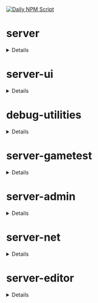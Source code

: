 [![Daily NPM Script](https://github.com/WavePlayz/minecraft-npms-auto/actions/workflows/fetch.yml/badge.svg)](https://github.com/WavePlayz/minecraft-npms-auto/actions/workflows/fetch.yml)
# server
<details>

stable
```
2.1.0
```

beta
```
2.2.0-beta.1.21.102-stable
```

preview
```
2.3.0-rc.1.21.120-preview.22
```

preview beta
```
2.4.0-beta.1.21.120-preview.22
```
</details>

# server-ui
<details>

stable
```
2.0.0
```

beta
```
2.1.0-beta.1.21.102-stable
```

preview
```
2.0.0-rc.1.21.100-preview.20
```

preview beta
```
2.1.0-beta.1.21.120-preview.22
```
</details>

# debug-utilities
<details>

stable
```
null
```

beta
```
1.0.0-beta.1.21.102-stable
```

preview
```
null
```

preview beta
```
1.0.0-beta.1.21.120-preview.22
```
</details>

# server-gametest
<details>

stable
```
0.1.0
```

beta
```
1.0.0-beta.1.21.102-stable
```

preview
```
0.1.0-rc.1.21.40-preview.20
```

preview beta
```
1.0.0-beta.1.21.120-preview.22
```
</details>

# server-admin
<details>

stable
```
1.0.0-beta.release.1.19.50
```

beta
```
1.0.0-beta.1.21.102-stable
```

preview
```
null
```

preview beta
```
1.0.0-beta.1.21.120-preview.22
```
</details>

# server-net
<details>

stable
```
1.0.0-beta.release.1.19.50
```

beta
```
1.0.0-beta.1.21.102-stable
```

preview
```
null
```

preview beta
```
1.0.0-beta.1.21.120-preview.22
```
</details>

# server-editor
<details>

stable
```
null
```

beta
```
0.1.0-beta.1.21.102-stable
```

preview
```
null
```

preview beta
```
0.1.0-beta.1.21.120-preview.22
```
</details>

